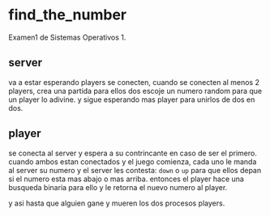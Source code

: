 # find_the_number
Examen1 de Sistemas Operativos 1.

## server
va a estar esperando players se conecten, cuando se conecten al menos 2 players, crea una partida para ellos dos
escoje un numero random para que un player lo adivine.
y sigue esperando mas player para unirlos de dos en dos.

## player
se conecta al server y espera a su contrincante en caso de ser el primero.
cuando ambos estan conectados y el juego comienza, cada uno le manda al server su numero y el server les contesta:
`down` o `up` para que ellos depan si el numero esta mas abajo o mas arriba.
entonces el player hace una busqueda binaria para ello y le retorna el nuevo numero al player.

y asi hasta que alguien gane y mueren los dos procesos players.
